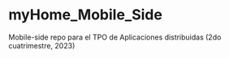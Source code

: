 # myHome_Mobile_Side
Mobile-side repo para el TPO de Aplicaciones distribuidas (2do cuatrimestre, 2023)
